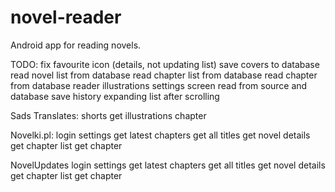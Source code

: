 # novel-reader
Android app for reading novels.

TODO:
fix favourite icon (details, not updating list)
save covers to database
read novel list from database
read chapter list from database
read chapter from database
reader illustrations
settings screen
read from source and database
save history
expanding list after scrolling

Sads Translates:
shorts
get illustrations chapter

Novelki.pl:
login
settings
get latest chapters
get all titles
get novel details
get chapter list
get chapter

NovelUpdates
login
settings
get latest chapters
get all titles
get novel details
get chapter list
get chapter